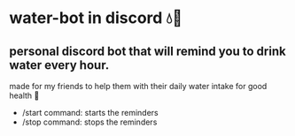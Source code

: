 # water-bot in discord 💧🧊

## personal discord bot that will remind you to drink water every hour. 

made for my friends to help them with their daily water intake for good health 🍵

- /start command: starts the reminders
- /stop command: stops the reminders

